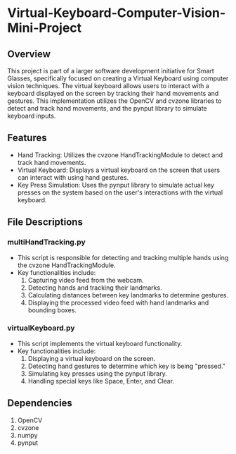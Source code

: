 # Virtual-Keyboard-Computer-Vision-Mini-Project
## Overview
This project is part of a larger software development initiative for Smart Glasses, specifically focused on creating a Virtual Keyboard using computer vision techniques. The virtual keyboard allows users to interact with a keyboard displayed on the screen by tracking their hand movements and gestures. This implementation utilizes the OpenCV and cvzone libraries to detect and track hand movements, and the pynput library to simulate keyboard inputs.

## Features
- Hand Tracking: Utilizes the cvzone HandTrackingModule to detect and track hand movements.
- Virtual Keyboard: Displays a virtual keyboard on the screen that users can interact with using hand gestures.
- Key Press Simulation: Uses the pynput library to simulate actual key presses on the system based on the user's interactions with the virtual keyboard.

## File Descriptions
### multiHandTracking.py
- This script is responsible for detecting and tracking multiple hands using the cvzone HandTrackingModule. 
- Key functionalities include:
    1. Capturing video feed from the webcam.
    2. Detecting hands and tracking their landmarks.
    3. Calculating distances between key landmarks to determine gestures.
    4. Displaying the processed video feed with hand landmarks and bounding boxes.
### virtualKeyboard.py
- This script implements the virtual keyboard functionality. 
- Key functionalities include:
    1. Displaying a virtual keyboard on the screen.
    2. Detecting hand gestures to determine which key is being "pressed."
    3. Simulating key presses using the pynput library.
    4. Handling special keys like Space, Enter, and Clear.
## Dependencies
1. OpenCV
2. cvzone
3. numpy
4. pynput
